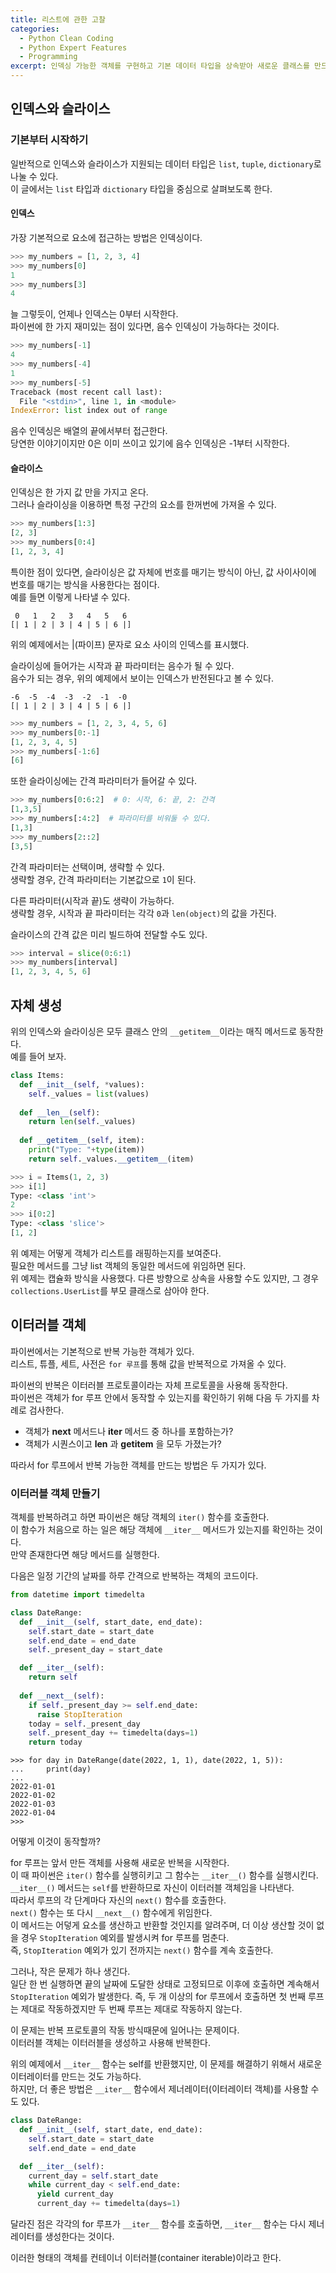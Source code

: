 ```yaml
---
title: 리스트에 관한 고찰
categories:
  - Python Clean Coding
  - Python Expert Features
  - Programming
excerpt: 인덱싱 가능한 객체를 구현하고 기본 데이터 타입을 상속받아 새로운 클래스를 만드는 방법.
---
```


## 인덱스와 슬라이스
### 기본부터 시작하기
일반적으로 인덱스와 슬라이스가 지원되는 데이터 타입은 `list`, `tuple`, `dictionary`로 나눌 수 있다.  
이 글에서는 `list` 타입과 `dictionary` 타입을 중심으로 살펴보도록 한다.  

#### 인덱스
가장 기본적으로 요소에 접근하는 방법은 인덱싱이다.  
```python
>>> my_numbers = [1, 2, 3, 4]
>>> my_numbers[0]
1
>>> my_numbers[3]
4
```

늘 그렇듯이, 언제나 인덱스는 0부터 시작한다.  
파이썬에 한 가지 재미있는 점이 있다면, 음수 인덱싱이 가능하다는 것이다.
```python
>>> my_numbers[-1]
4
>>> my_numbers[-4]
1
>>> my_numbers[-5]
Traceback (most recent call last):
  File "<stdin>", line 1, in <module>
IndexError: list index out of range
```

음수 인덱싱은 배열의 끝에서부터 접근한다.  
당연한 이야기이지만 0은 이미 쓰이고 있기에 음수 인덱싱은 -1부터 시작한다.  

#### 슬라이스
인덱싱은 한 가지 값 만을 가지고 온다.  
그러나 슬라이싱을 이용하면 특정 구간의 요소를 한꺼번에 가져올 수 있다.

```python
>>> my_numbers[1:3]
[2, 3]
>>> my_numbers[0:4]
[1, 2, 3, 4]
```

특이한 점이 있다면, 슬라이싱은 값 자체에 번호를 매기는 방식이 아닌, 값 사이사이에 번호를 매기는 방식을 사용한다는 점이다.  
예를 들면 이렇게 나타낼 수 있다.  
```
 0   1   2   3   4   5   6
[| 1 | 2 | 3 | 4 | 5 | 6 |]
```

위의 예제에서는 \|(파이프) 문자로 요소 사이의 인덱스를 표시했다.  

슬라이싱에 들어가는 시작과 끝 파라미터는 음수가 될 수 있다.  
음수가 되는 경우, 위의 예제에서 보이는 인덱스가 반전된다고 볼 수 있다.
```
-6  -5  -4  -3  -2  -1  -0
[| 1 | 2 | 3 | 4 | 5 | 6 |]
```
```python
>>> my_numbers = [1, 2, 3, 4, 5, 6]
>>> my_numbers[0:-1]
[1, 2, 3, 4, 5]
>>> my_numbers[-1:6]
[6]
```

또한 슬라이싱에는 간격 파라미터가 들어갈 수 있다.  
```python
>>> my_numbers[0:6:2]  # 0: 시작, 6: 끝, 2: 간격
[1,3,5]
>>> my_numbers[:4:2]  # 파라미터를 비워둘 수 있다.
[1,3]
>>> my_numbers[2::2]
[3,5]
```

간격 파라미터는 선택이며, 생략할 수 있다.  
생략할 경우, 간격 파라미터는 기본값으로 `1`이 된다.  

다른 파라미터(시작과 끝)도 생략이 가능하다.  
생략할 경우, 시작과 끝 파라미터는 각각 `0`과 `len(object)`의 값을 가진다.  


슬라이스의 간격 값은 미리 빌드하여 전달할 수도 있다.  
```python
>>> interval = slice(0:6:1)
>>> my_numbers[interval]
[1, 2, 3, 4, 5, 6]
```

## 자체 생성
위의 인덱스와 슬라이싱은 모두 클래스 안의 `__getitem__`이라는 매직 메서드로 동작한다.  
예를 들어 보자.
```python
class Items:
  def __init__(self, *values):
    self._values = list(values)
  
  def __len__(self):
    return len(self._values)
  
  def __getitem__(self, item):
    print("Type: "+type(item))
    return self._values.__getitem__(item)
```
```python
>>> i = Items(1, 2, 3)
>>> i[1]
Type: <class 'int'>
2
>>> i[0:2]
Type: <class 'slice'>
[1, 2]
```

위 예제는 어떻게 객체가 리스트를 래핑하는지를 보여준다.  
필요한 메서드를 그냥 list 객체의 동일한 메서드에 위임하면 된다.  
위 예제는 캡슐화 방식을 사용했다. 다른 방향으로 상속을 사용할 수도 있지만, 그 경우 `collections.UserList`를 부모 클래스로 삼아야 한다.  

## 이터러블 객체
파이썬에서는 기본적으로 반복 가능한 객체가 있다.  
리스트, 튜플, 세트, 사전은 `for 루프`를 통해 값을 반복적으로 가져올 수 있다.

파이썬의 반복은 이터러블 프로토콜이라는 자체 프로토콜을 사용해 동작한다.  
파이썬은 객체가 for 루프 안에서 동작할 수 있는지를 확인하기 위해 다음 두 가지를 차례로 검사한다.  

+ 객체가 __next__ 메서드나 __iter__ 메서드 중 하나를 포함하는가?
+ 객체가 시퀀스이고 __len__ 과 __getitem__ 을 모두 가졌는가?

따라서 for 루프에서 반복 가능한 객체를 만드는 방법은 두 가지가 있다.  

### 이터러블 객체 만들기
객체를 반복하려고 하면 파이썬은 해당 객체의 `iter()` 함수를 호출한다.  
이 함수가 처음으로 하는 일은 해당 객체에 `__iter__` 메서드가 있는지를 확인하는 것이다.  
만약 존재한다면 해당 메서드를 실행한다.  

다음은 일정 기간의 날짜를 하루 간격으로 반복하는 객체의 코드이다.  
```python
from datetime import timedelta

class DateRange:
  def __init__(self, start_date, end_date):
    self.start_date = start_date
    self.end_date = end_date
    self._present_day = start_date

  def __iter__(self):
    return self
  
  def __next__(self):
    if self._present_day >= self.end_date:
      raise StopIteration
    today = self._present_day
    self._present_day += timedelta(days=1)
    return today
```
```
>>> for day in DateRange(date(2022, 1, 1), date(2022, 1, 5)):
...     print(day)
...
2022-01-01
2022-01-02
2022-01-03
2022-01-04
>>>
```

어떻게 이것이 동작할까?  

for 루프는 앞서 만든 객체를 사용해 새로운 반복을 시작한다.  
이 때 파이썬은 `iter()` 함수를 실행히키고 그 함수는 `__iter__()` 함수를 실행시킨다.  
`__iter__()` 메서드는 `self`를 반환하므로 자신이 이터러블 객체임을 나타낸다.  
따라서 루프의 각 단계마다 자신의 `next()` 함수를 호출한다.  
`next()` 함수는 또 다시 `__next__()` 함수에게 위임한다.  
이 메서드는 어덯게 요소를 생산하고 반환할 것인지를 알려주며, 더 이상 생산할 것이 없을 경우 `StopIteration` 예외를 발생시켜 for 루프를 멈춘다.  
즉, `StopIteration` 예외가 있기 전까지는 `next()` 함수를 계속 호출한다.  

그러나, 작은 문제가 하나 생긴다.  
일단 한 번 실행하면 끝의 날짜에 도달한 상태로 고정되므로 이후에 호출하면 계속해서 `StopIteration` 예외가 발생한다. 즉, 두 개 이상의 for 루프에서 호출하면 첫 번째 루프는 제대로 작동하겠지만 두 번째 루프는 제대로 작동하지 않는다.  

이 문제는 반복 프로토콜의 작동 방식때문에 일어나는 문제이다.  
이터러블 객체는 이터러블을 생성하고 사용해 반복한다.  

위의 예제에서 `__iter__` 함수는 self를 반환했지만, 이 문제를 해결하기 위해서 새로운 이터레이터를 만드는 것도 가능하다.  
하지만, 더 좋은 방법은 `__iter__` 함수에서 제너레이터(이터레이터 객체)를 사용할 수도 있다.  

```python
class DateRange:
  def __init__(self, start_date, end_date):
    self.start_date = start_date
    self.end_date = end_date

  def __iter__(self):
    current_day = self.start_date
    while current_day < self.end_date:
      yield current_day
      current_day += timedelta(days=1)
```

달라진 점은 각각의 for 루프가 `__iter__` 함수를 호출하면, `__iter__` 함수는 다시 제너레이터를 생성한다는 것이다.  

이러한 형태의 객체를 컨테이너 이터러블(container iterable)이라고 한다.

